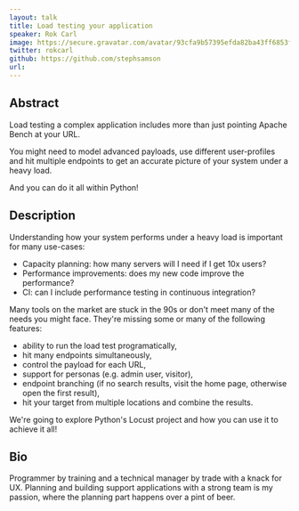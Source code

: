 ```yaml
---
layout: talk
title: Load testing your application
speaker: Rok Carl
image: https://secure.gravatar.com/avatar/93cfa9b57395efda82ba43ff6853f56d?s=500
twitter: rokcarl
github: https://github.com/stephsamson
url: 
---
```


## Abstract
Load testing a complex application includes more than just pointing Apache Bench at your URL.

You might need to model advanced payloads, use different user-profiles and hit multiple endpoints to get an accurate picture of your system under a heavy load.

And you can do it all within Python!

## Description
Understanding how your system performs under a heavy load is important for many use-cases:
* Capacity planning: how many servers will I need if I get 10x users?
* Performance improvements: does my new code improve the performance?
* CI: can I include performance testing in continuous integration?

Many tools on the market are stuck in the 90s or don't meet many of the needs you might face.
They're missing some or many of the following features:
* ability to run the load test programatically,
* hit many endpoints simultaneously,
* control the payload for each URL,
* support for personas (e.g. admin user, visitor),
* endpoint branching (if no search results, visit the home page, otherwise open the first result),
* hit your target from multiple locations and combine the results.

We're going to explore Python's Locust project and how you can use it to achieve it all!

## Bio
Programmer by training and a technical manager by trade with a knack for UX.
Planning and building support applications with a strong team is my passion, where the planning part happens over a pint of beer. 

